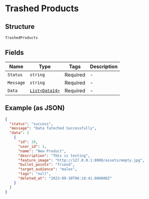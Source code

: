 
# Trashed Products

## Structure

`TrashedProducts`

## Fields

| Name | Type | Tags | Description |
|  --- | --- | --- | --- |
| `Status` | `string` | Required | - |
| `Message` | `string` | Required | - |
| `Data` | [`List<Data14>`](../../doc/models/data-14.md) | Required | - |

## Example (as JSON)

```json
{
  "status": "success",
  "message": "Data fateched Successfully",
  "data": [
    {
      "id": 10,
      "user_id": 1,
      "name": "New Product",
      "description": "THis is testing",
      "feature_image": "http://127.0.0.1:8000/assets/empty.jpg",
      "bullet_points": "friend",
      "target_audience": "males",
      "tags": "null",
      "deleted_at": "2023-09-30T08:18:41.000000Z"
    }
  ]
}
```

